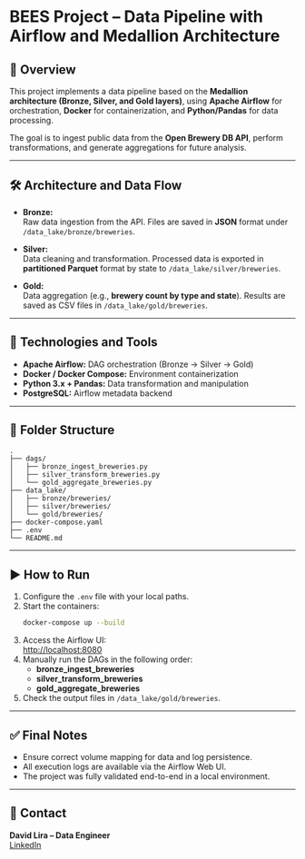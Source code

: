 # BEES Project – Data Pipeline with Airflow and Medallion Architecture

## 📌 Overview

This project implements a data pipeline based on the **Medallion architecture (Bronze, Silver, and Gold layers)**, using **Apache Airflow** for orchestration, **Docker** for containerization, and **Python/Pandas** for data processing.

The goal is to ingest public data from the **Open Brewery DB API**, perform transformations, and generate aggregations for future analysis.

---

## 🛠️ Architecture and Data Flow

- **Bronze:**  
Raw data ingestion from the API. Files are saved in **JSON** format under `/data_lake/bronze/breweries`.

- **Silver:**  
Data cleaning and transformation. Processed data is exported in **partitioned Parquet** format by state to `/data_lake/silver/breweries`.

- **Gold:**  
Data aggregation (e.g., **brewery count by type and state**). Results are saved as CSV files in `/data_lake/gold/breweries`.

---

## 🧰 Technologies and Tools

- **Apache Airflow:** DAG orchestration (Bronze → Silver → Gold)
- **Docker / Docker Compose:** Environment containerization
- **Python 3.x + Pandas:** Data transformation and manipulation
- **PostgreSQL:** Airflow metadata backend

---

## 📂 Folder Structure

```
.
├── dags/
│   ├── bronze_ingest_breweries.py
│   ├── silver_transform_breweries.py
│   └── gold_aggregate_breweries.py
├── data_lake/
│   ├── bronze/breweries/
│   ├── silver/breweries/
│   └── gold/breweries/
├── docker-compose.yaml
├── .env
└── README.md
```

---

## ▶️ How to Run

1. Configure the `.env` file with your local paths.
2. Start the containers:  
   ```bash
   docker-compose up --build
   ```
3. Access the Airflow UI:  
   [http://localhost:8080](http://localhost:8080)
4. Manually run the DAGs in the following order:
   - **bronze_ingest_breweries**
   - **silver_transform_breweries**
   - **gold_aggregate_breweries**
5. Check the output files in `/data_lake/gold/breweries`.

---

## ✅ Final Notes

- Ensure correct volume mapping for data and log persistence.
- All execution logs are available via the Airflow Web UI.
- The project was fully validated end-to-end in a local environment.

---

## 👤 Contact

**David Lira – Data Engineer**  
[LinkedIn](https://www.linkedin.com/in/david-a-lira/)
